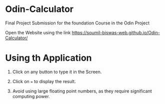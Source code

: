 # Odin-Calculator
Final  Project Submission for the foundation Course in the Odin Project

Open the Website using the link https://soumil-biswas-web.github.io/Odin-Calculator/

# Using th Application

1. Click on any button to type it in the Screen.

2. Click on `=` to display the result.

3. Avoid using large floating point numbers, as they require significant computing power.